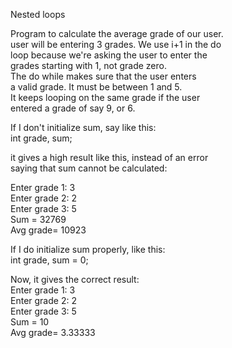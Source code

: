 Nested loops

Program to calculate the average grade of our user.  
user will be entering 3 grades. We use i+1 in the do  
loop because we're asking the user to enter the  
grades starting with 1, not grade zero.  
The do while makes sure that the user enters  
a valid grade. It must be between 1 and 5.  
It keeps looping on the same grade if the user  
entered a grade of say 9, or 6.

If I don't initialize sum, say like this:  
 int grade, sum;

it gives a high result like this, instead of an error  
saying that sum cannot be calculated:

Enter grade 1: 3  
Enter grade 2: 2  
Enter grade 3: 5  
Sum = 32769  
Avg grade= 10923

If I do initialize sum properly, like this:  
 int grade, sum = 0;

Now, it gives the correct result:  
Enter grade 1: 3  
Enter grade 2: 2  
Enter grade 3: 5  
Sum = 10  
Avg grade= 3.33333

